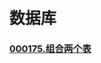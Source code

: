 # 数据库
### []()
### [000175.组合两个表](https://github.com/vjudge/leetcode/tree/master/database/000175.组合两个表)
### []()
